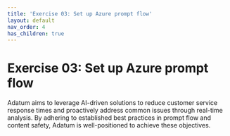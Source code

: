 ```yaml
---
title: 'Exercise 03: Set up Azure prompt flow'
layout: default
nav_order: 4
has_children: true
---
```


# Exercise 03: Set up Azure prompt flow

Adatum aims to leverage AI-driven solutions to reduce customer service response times and proactively address common issues through real-time analysis. By adhering to established best practices in prompt flow and content safety, Adatum is well-positioned to achieve these objectives. 